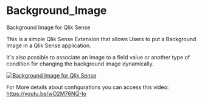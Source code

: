 # Background_Image
Background Image for Qlik Sense

This is a simple Qlik Sense Extension that allows Users to put a Background Image in a Qlik Sense application.

It´s also possible to associate an image to a field value or another type of condition for changing the background image dynamically.

<a href="https://imgflip.com/gif/1chtr7"><img src="https://i.imgflip.com/1chtr7.gif" title="Background Image for Qlik Sense"/></a> 

For More details about configurations you can access this video: https://youtu.be/wO2M76NQ-Io 
